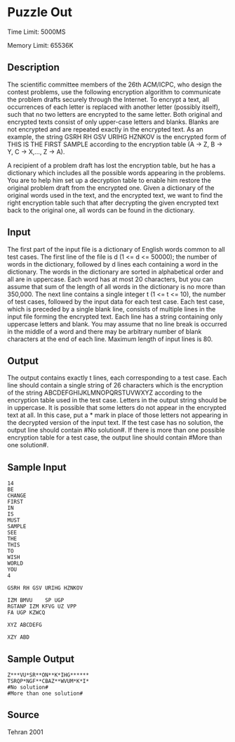 # Puzzle Out

Time Limit: 5000MS

Memory Limit: 65536K


## Description

The scientific committee members of the 26th ACM/ICPC, who design the contest problems, use the following encryption algorithm to communicate the problem drafts securely through the Internet. To encrypt a text, all occurrences of each letter is replaced with another letter (possibly itself), such that no two letters are encrypted to the same letter. Both original and encrypted texts consist of only upper-case letters and blanks. Blanks are not encrypted and are repeated exactly in the encrypted text. As an example, the string GSRH RH GSV URIHG HZNKOV is the encrypted form of THIS IS THE FIRST SAMPLE according to the encryption table (A -> Z, B -> Y, C -> X,..., Z -> A).

A recipient of a problem draft has lost the encryption table, but he has a dictionary which includes all the possible words appearing in the problems. You are to help him set up a decryption table to enable him restore the original problem draft from the encrypted one. Given a dictionary of the original words used in the text, and the encrypted text, we want to find the right encryption table such that after decrypting the given encrypted text back to the original one, all words can be found in the dictionary.


## Input

The first part of the input file is a dictionary of English words common to all test cases. The first line of the file is d (1 <= d <= 50000); the number of words in the dictionary, followed by d lines each containing a word in the dictionary. The words in the dictionary are sorted in alphabetical order and all are in uppercase. Each word has at most 20 characters, but you can assume that sum of the length of all words in the dictionary is no more than 350,000. The next line contains a single integer t (1 <= t <= 10), the number of test cases, followed by the input data for each test case. Each test case, which is preceded by a single blank line, consists of multiple lines in the input file forming the encrypted text. Each line has a string containing only uppercase letters and blank. You may assume that no line break is occurred in the middle of a word and there may be arbitrary number of blank characters at the end of each line. Maximum length of input lines is 80.


## Output

The output contains exactly t lines, each corresponding to a test case. Each line should contain a single string of 26 characters which is the encryption of the string ABCDEFGHIJKLMNOPQRSTUVWXYZ according to the encryption table used in the test case. Letters in the output string should be in uppercase. It is possible that some letters do not appear in the encrypted text at all. In this case, put a * mark in place of those letters not appearing in the decrypted version of the input text. If the test case has no solution, the output line should contain #No solution#. If there is more than one possible encryption table for a test case, the output line should contain #More than one solution#.


## Sample Input

```
14
BE
CHANGE
FIRST
IN
IS
MUST
SAMPLE
SEE
THE
THIS
TO
WISH
WORLD
YOU
4

GSRH RH GSV URIHG HZNKOV

IZM BMVU    SP UGP
RGTANP IZM KFVG UZ VPP
FA UGP KZWCQ

XYZ ABCDEFG

XZY ABD
```


## Sample Output

```
Z***VU*SR**ON**K*IHG******
TSRQP*NGF**CBAZ**WVUM*K*I*
#No solution#
#More than one solution#
```


## Source

Tehran 2001
